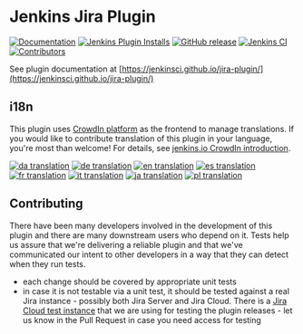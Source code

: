 # Jenkins Jira Plugin

[![Documentation](https://img.shields.io/jenkins/plugin/v/jira.svg?label=Documentation)](https://plugins.jenkins.io/jira)
[![Jenkins Plugin Installs](https://img.shields.io/jenkins/plugin/i/jira.svg?color=blue)](https://stats.jenkins.io/pluginversions/jira.html)
[![GitHub release](https://img.shields.io/github/release/jenkinsci/jira-plugin.svg?label=Release)](https://github.com/jenkinsci/jira-plugin/releases/latest)
[![Jenkins CI](https://ci.jenkins.io/buildStatus/icon?job=Plugins/jira-plugin/master)](https://ci.jenkins.io/job/Plugins/job/jira-plugin/)
[![Contributors](https://img.shields.io/github/contributors/jenkinsci/jira-plugin.svg)](https://github.com/jenkinsci/jira-plugin/graphs/contributors)

See plugin documentation at [https://jenkinsci.github.io/jira-plugin/](https://jenkinsci.github.io/jira-plugin/)

## i18n

This plugin uses [CrowdIn platform](https://jenkins.crowdin.com/jira-plugin) as the frontend to manage translations. If you would like to contribute translation of this plugin in your language,  you're most than welcome! For details, see [jenkins.io CrowdIn introduction](https://www.jenkins.io/doc/developer/crowdin/translating-plugins/).

[![da translation](https://img.shields.io/badge/dynamic/json?color=blue&label=da&style=flat&logo=crowdin&query=%24.progress.0.data.translationProgress&url=https%3A%2F%2Fbadges.awesome-crowdin.com%2Fstats-200016380-35.json)](https://jenkins.crowdin.com/jira-plugin)
[![de translation](https://img.shields.io/badge/dynamic/json?color=blue&label=de&style=flat&logo=crowdin&query=%24.progress.1.data.translationProgress&url=https%3A%2F%2Fbadges.awesome-crowdin.com%2Fstats-200016380-35.json)](https://jenkins.crowdin.com/jira-plugin)
[![en translation](https://img.shields.io/badge/dynamic/json?color=blue&label=en&style=flat&logo=crowdin&query=%24.progress.2.data.translationProgress&url=https%3A%2F%2Fbadges.awesome-crowdin.com%2Fstats-200016380-35.json)](https://jenkins.crowdin.com/jira-plugin)
[![es translation](https://img.shields.io/badge/dynamic/json?color=blue&label=es&style=flat&logo=crowdin&query=%24.progress.3.data.translationProgress&url=https%3A%2F%2Fbadges.awesome-crowdin.com%2Fstats-200016380-35.json)](https://jenkins.crowdin.com/jira-plugin)
[![fr translation](https://img.shields.io/badge/dynamic/json?color=blue&label=fr&style=flat&logo=crowdin&query=%24.progress.4.data.translationProgress&url=https%3A%2F%2Fbadges.awesome-crowdin.com%2Fstats-200016380-35.json)](https://jenkins.crowdin.com/jira-plugin)
[![it translation](https://img.shields.io/badge/dynamic/json?color=blue&label=it&style=flat&logo=crowdin&query=%24.progress.5.data.translationProgress&url=https%3A%2F%2Fbadges.awesome-crowdin.com%2Fstats-200016380-35.json)](https://jenkins.crowdin.com/jira-plugin)
[![ja translation](https://img.shields.io/badge/dynamic/json?color=blue&label=ja&style=flat&logo=crowdin&query=%24.progress.6.data.translationProgress&url=https%3A%2F%2Fbadges.awesome-crowdin.com%2Fstats-200016380-35.json)](https://jenkins.crowdin.com/jira-plugin)
[![pl translation](https://img.shields.io/badge/dynamic/json?color=blue&label=pl&style=flat&logo=crowdin&query=%24.progress.7.data.translationProgress&url=https%3A%2F%2Fbadges.awesome-crowdin.com%2Fstats-200016380-35.json)](https://jenkins.crowdin.com/jira-plugin)

## Contributing

There have been many developers involved in the development of this plugin and there are many downstream users who depend on it. Tests help us assure that we're delivering a reliable plugin and that we've communicated our intent to other developers in a way that they can detect when they run tests.

- each change should be covered by appropriate unit tests
- in case it is not testable via a unit test, it should be tested against a real Jira instance - possibly both Jira Server and Jira Cloud. There is a [Jira Cloud test instance](https://jenkins-jira-plugin.atlassian.net/) that we are using for testing the plugin releases - let us know in the Pull Request in case you need access for testing
 